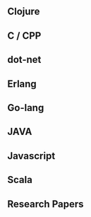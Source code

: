 ## Clojure


## C / CPP


## dot-net


## Erlang


## Go-lang


## JAVA


## Javascript


## Scala


## Research Papers

